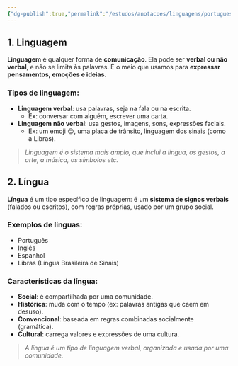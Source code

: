 ```yaml
---
{"dg-publish":true,"permalink":"/estudos/anotacoes/linguagens/portugues/2-praticas-de-linguagem/2-1-lingua-e-linguagem/"}
---
```


## 1. Linguagem

**Linguagem** é qualquer forma de **comunicação**. Ela pode ser **verbal ou não verbal**, e não se limita às palavras. É o meio que usamos para **expressar pensamentos, emoções e ideias**.

### Tipos de linguagem:

- **Linguagem verbal**: usa palavras, seja na fala ou na escrita.
    - Ex: conversar com alguém, escrever uma carta.
- **Linguagem não verbal**: usa gestos, imagens, sons, expressões faciais.
    - Ex: um emoji 😊, uma placa de trânsito, linguagem dos sinais (como a Libras).

> _Linguagem é o sistema mais amplo, que inclui a língua, os gestos, a arte, a música, os símbolos etc._

## 2. Língua

**Língua** é um tipo específico de linguagem: é um **sistema de signos verbais** (falados ou escritos), com regras próprias, usado por um grupo social.

### Exemplos de línguas:

- Português
- Inglês
- Espanhol
- Libras (Língua Brasileira de Sinais)

### Características da língua:

- **Social**: é compartilhada por uma comunidade.
- **Histórica**: muda com o tempo (ex: palavras antigas que caem em desuso).
- **Convencional**: baseada em regras combinadas socialmente (gramática).
- **Cultural**: carrega valores e expressões de uma cultura.

> _A língua é um tipo de linguagem verbal, organizada e usada por uma comunidade._
